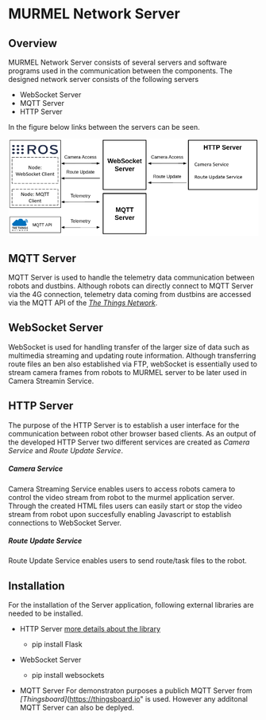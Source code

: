 
# MURMEL Network Server

## Overview
MURMEL Network Server consists of several servers and software programs used in the communication between the components.
The designed network server consists of the following servers
- WebSocket Server
- MQTT Server
- HTTP Server

In the figure below links between the servers can be seen.

<img src="../images/murmel_servers_overview2.png" alt =" asda" > 


## MQTT Server
MQTT Server is used to handle the telemetry data communication between robots and dustbins. Although robots can directly connect to MQTT Server via the 4G connection, telemetry data coming from dustbins are accessed via the MQTT API of the *[The Things Network](https://www.thethingsnetwork.org/docs/applications/mqtt/api/)*.

## WebSocket Server
WebSocket is used for handling transfer of the larger size of data such as multimedia streaming and updating route information. Although transferring route files an ben also established via FTP, webSocket is essentially used to stream camera frames from robots to MURMEL server to be later used in Camera Streamin Service.


## HTTP Server
The purpose of the HTTP Server is to establish a user interface for the communication between robot other browser based clients. As an output of the developed HTTP Server two different services are created as *Camera Service* and *Route Update Service*.

##### Camera Service
Camera Streaming Service enables users to access robots camera to control the video stream from robot to the murmel application server. Through the created HTML files users can easily start or stop the video stream from robot upon succesfully enabling Javascript to establish connections to WebSocket Server.


##### Route Update Service
Route Update Service enables users to send route/task files to the robot.


## Installation
For the installation of the Server application, following external libraries are needed to be installed.
- HTTP Server [more details about the library](https://pypi.org/project/Flask/)
  - pip install Flask

- WebSocket Server
  - pip install websockets

- MQTT Server
For demonstraton purposes a publich MQTT Server from *[Thingsboard]*(https://thingsboard.io" is used. However any additonal MQTT Server can also be deplyed.
  



